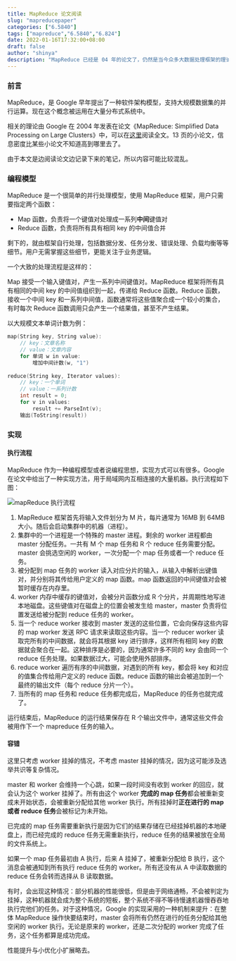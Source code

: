 ```yaml
---
title: MapReduce 论文阅读
slug: "mapreducepaper"
categories: ["6.5840"]
tags: ["mapreduce","6.5840","6.824"]
date: 2022-01-16T17:32:00+08:00
draft: false
author: "shinya"
description: "MapReduce 已经是 04 年的论文了，仍然是当今众多大数据处理框架的理论基础"
---
```


### 前言

MapReduce，是 Google 早年提出了一种软件架构模型，支持大规模数据集的并行运算。现在这个概念被运用在大量分布式系统中。

相关的理论由 Google 在 2004 年发表在论文《MapReduce: Simplified Data Processing on Large Clusters》中，可以在[这里](https://static.googleusercontent.com/media/research.google.com/zh-CN//archive/mapreduce-osdi04.pdf)阅读全文。13 页的小论文，信息密度比某些小论文不知道高到哪里去了。

由于本文是边阅读论文边记录下来的笔记，所以内容可能比较混乱。

### 编程模型

MapReduce 是一个很简单的并行处理模型，使用 MapReduce 框架，用户只需要指定两个函数：

- Map 函数，负责将一个键值对处理成一系列**中间**键值对
- Reduce 函数，负责将所有具有相同 key 的中间值合并

剩下的，就由框架自行处理，包括数据分发、任务分发、错误处理、负载均衡等等细节。用户无需掌握这些细节，更能关注于业务逻辑。

一个大致的处理流程是这样的：

Map 接受一个输入键值对，产生一系列中间键值对。MapReduce 框架将所有具有相同的中间 key 的中间值组织到一起，传递给 Reduce 函数。Reduce 函数，接收一个中间 key 和一系列中间值，函数通常将这些值聚合成一个较小的集合，有时每次 Reduce 函数调用只会产生一个结果值，甚至不产生结果。

以大规模文本单词计数为例：

```c
map(String key, String value):
    // key：文章名称
    // value：文章内容
    for 单词 w in value:
        增加中间计数(w, "1")
 
reduce(String key, Iterator values):
    // key：一个单词
    // value：一系列计数
    int result = 0;
    for v in values:
        result += ParseInt(v);
    输出(ToString(result))
```

### 实现

#### 执行流程

MapReduce 作为一种编程模型或者说编程思想，实现方式可以有很多。Google 在论文中给出了一种实现方法，用于局域网内互相连接的大量机器。执行流程如下图：

![mapReduce 执行流程](/images/mapreduce.jpg)

1. MapReduce 框架首先将输入文件划分为 M 片，每片通常为 16MB 到 64MB 大小。随后会启动集群中的机器（进程）。
2. 集群中的一个进程是一个特殊的 master 进程。剩余的 worker 进程都由 master 分配任务。一共有 M 个 map 任务和 R 个 reduce 任务需要分配。master 会挑选空闲的 worker，一次分配一个 map 任务或者一个 reduce 任务。
3. 被分配到 map 任务的 worker 读入对应分片的输入，从输入中解析出键值对，并分别将其传给用户定义的 map 函数。map 函数返回的中间键值对会被暂时缓存在内存里。
4. worker 内存中缓存的键值对，会被分片函数分成 R 个分片，并周期性地写进本地磁盘。这些键值对在磁盘上的位置会被发生给 master，master 负责将位置发送给被分配到 reduce 任务的 worker。
5. 当一个 reduce worker 接收到 master 发送的这些位置，它会向保存这些内容的 map worker 发送 RPC 请求来读取这些内容。当一个 reducer worker 读取完所有的中间数据，就会将其根据 key 进行排序，这样所有相同 key 的数据就会聚合在一起。这种排序是必要的，因为通常许多不同的 key 会由同一个 reduce 任务处理。如果数据过大，可能会使用外部排序。
6. reduce worker 遍历有序的中间数据，对遇到的所有 key，都会将 key 和对应的值集合传给用户定义的 reduce 函数。reduce 函数的输出会被追加到一个最终的输出文件（每个 reduce 分片一个）。
7. 当所有的 map 任务和 reduce 任务都完成后，MapReduce 的任务也就完成了。

运行结束后，MapReduce 的运行结果保存在 R 个输出文件中，通常这些文件会被用作下一个 mapreduce 任务的输入。

#### 容错

这里只考虑 worker 挂掉的情况，不考虑 master 挂掉的情况，因为这可能涉及选举共识等复杂情况。

master 和 worker 会维持一个心跳，如果一段时间没有收到 worker 的回应，就会认为这个 worker 挂掉了。所有由这个 worker **完成的 map 任务**都会被重新变成未开始状态，会被重新分配给其他 worker 执行。所有挂掉时**正在进行的 map 或者 reduce 任务**会被标记为未开始。

已完成的 map 任务需要重新执行是因为它们的结果存储在已经挂掉机器的本地硬盘上，而已经完成的 reduce 任务无需重新执行，reduce 任务的结果被放在全局的文件系统上。

如果一个 map 任务最初由 A 执行，后来 A 挂掉了，被重新分配给 B 执行，这个消息会被通知到所有执行 reduce 任务的 worker。所有还没有从 A 中读取数据的 reduce 任务会转而选择从 B 读取数据。

有时，会出现这种情况：部分机器的性能很低，但是由于网络通畅，不会被判定为挂掉，这种机器就会成为整个系统的短板，整个系统不得不等待慢速机器慢吞吞地执行完他们的任务。对于这种情况，Google 的实现采用的一种机制来提升：在整体 MapReduce 操作快要结束时，master 会将所有仍然在进行的任务分配给其他空闲的 worker 执行。无论是原来的 worker，还是二次分配的 worker 完成了任务，这个任务都算是成功完成。

性能提升与小优化小扩展略去。